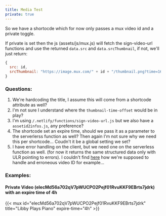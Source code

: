 ```yaml
---
title: Media Test
private: true
---
```


So we have a shortocde which for now only passes a mux video id and a private toggle.

If private is set then the js (assets/js/mux.js) will fetch the sign-video-url functions and use the returned `data.src` and `data.srcThumbnail`,
if not, we'll just return:

```js
{
  src: id,
  srcThumbnail: "https://image.mux.com/" + id + "/thumbnail.png?time=16",
}
```

### Questions:
1. We're hardcoding the title, I assume this will come from a shortcode attribute as well?
2. I'm not sure I understand where the `thumbnail-time-offset` would be in play?
3. I'm using `/.netlify/functions/sign-video-url.js` but we also have a `assetid2infos.js`, any preference?
3. The shortcode set an expire time, should we pass it as a parameter to the serverlerss function as well? Then again I'm not sure why we need this per shortcode... Coudn't it be a global setting we set?
4. I have error handling on the client, but we need one on the serverless function as well. (for now it returns the same structured data only with ULR pointing to errors). I couldn't find [here](https://docs.mux.com/guides/video/secure-video-playback#3-generate-a-json-web-token) how we're supposed to handle and erroneous video ID for example...

### Examples:
#### Private Video (elecMd56a702qV7pWUCPO2Pejf01RvuKKF9EBrts7jdrk) with an expire time of 4h
{{< mux id="elecMd56a702qV7pWUCPO2Pejf01RvuKKF9EBrts7jdrk" title="Libby Plays Piano" expire-time="4h" >}}

